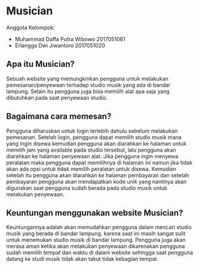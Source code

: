 # Musician
Anggota Kelompok:
- Muhammad Daffa Putra Wibowo 2017051061
- Erlangga Dwi Jiwantoro 2017051020

## Apa itu Musician?

Sebuah website yang memungkinkan pengguna untuk melakukan pemesanan/penyewaan terhadap studio musik yang ada di bandar lampung. Selain itu pengguna juga bisa memilih alat apa saja yang dibutuhkan pada saat penyewaan studio.

## Bagaimana cara memesan?

Pengguna diharuskan untuk login terlebih dahulu sebelum melakukan pemesanan. Setelah login, pengguna dapat memilih studio musik mana yang ingin disewa kemudian pengguna akan diarahkan ke halaman untuk memilih jam yang available pada studio tersebut, lalu pengguna akan diarahkan ke halaman penyewaan alat. Jika pengguna ingin menyewa peralatan maka pengguna dapat memilihnya di halaman ini namun jika tidak akan ada opsi untuk tidak memilih peralatan untuk disewa. Kemudian setelah itu pengguna akan diarahkan ke halaman pembayaran dan setelah pembayaran pengguna akan mendapatkan kode unik yang nantinya akan digunakan saat pengguna sudah berada pada studio musik untuk melakukan penyewaan.

## Keuntungan menggunakan website Musician?

Keuntungannya adalah akan memudahkan pengguna dalam mencari studio musik yang berada di bandar lampung. karena saat ini masih sangat sulit untuk menemukan studio musik di bandar lampung. Pengguna juga akan merasa aman ketika akan melakukan penyewaan dikarenakan pengguna sudah memilih tempat dan waktu di dalam website sehingga saat pengguna datang ke studi musik tidak akan takut tidak kebagian tempat. 
